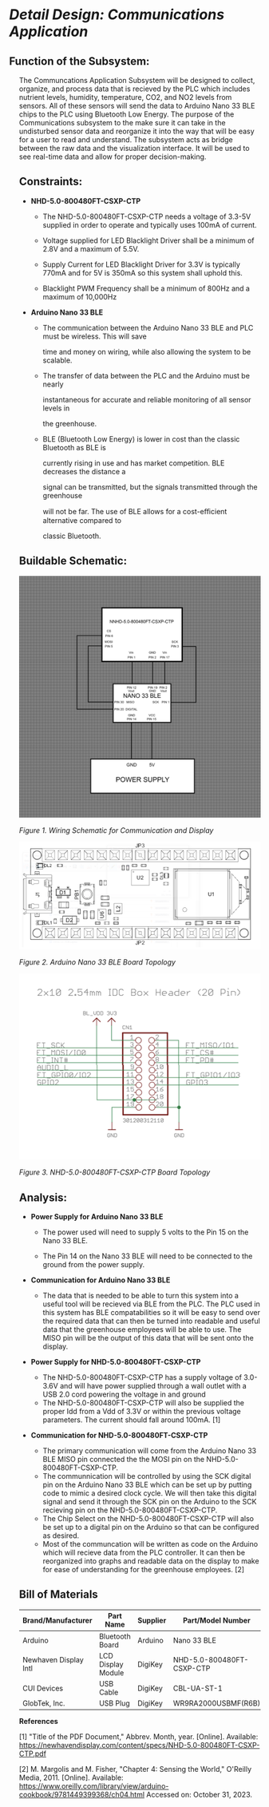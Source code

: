 # *Detail Design: Communications Application*

## **Function of the Subsystem:**

<div style="margin-left: 20px">The Communcations Application Subsystem 
will be designed to collect, organize,
and process data that is recieved by the PLC which includes nutrient 
levels, 
humidity, temperature, CO2, and NO2 levels from sensors. All of these 
sensors
will send the data to Arduino Nano 33 BLE chips to the PLC using 
Bluetooth Low
Energy. The purpose of the Communications subsystem to the make sure 
it can 
take in the undisturbed sensor data and reorganize it into the way 
that will 
be easy for a user to read and understand. The subsystem acts as 
bridge 
between the raw data and the visualization interface. It will be used 
to see
real-time data and allow for proper decision-making.

## **Constraints:**

- **NHD-5.0-800480FT-CSXP-CTP**

  - The NHD-5.0-800480FT-CSXP-CTP needs a voltage of 3.3-5V supplied in order to 
  operate and typically uses 100mA of current.

  - Voltage supplied for LED Blacklight Driver shall be a minimum of 2.8V and a 
  maximum of 5.5V.

  - Supply Current for LED Blacklight Driver for 3.3V is typically 770mA and for 
  5V is 350mA so this system shall uphold this.

  - Blacklight PWM Frequency shall be a minimum of 800Hz and a maximum of 10,000Hz

- **Arduino Nano 33 BLE**

  - The communication between the Arduino Nano 33 BLE and PLC must be wireless. This will save

    time and money on wiring, while also allowing the system to be scalable.

  - The transfer of data between the PLC and the Arduino must be nearly

    instantaneous for accurate and reliable monitoring of all sensor levels in

    the greenhouse.

  - BLE (Bluetooth Low Energy) is lower in cost than the classic Bluetooth as BLE is

    currently rising in use and has market competition. BLE decreases the distance a

    signal can be transmitted, but the signals transmitted through the greenhouse

    will not be far. The use of BLE allows for a cost-eﬃcient alternative compared to

    classic Bluetooth.

## **Buildable Schematic:**

![Buildable Schematic Communication & Display](https://github.com/RealityHertz/Greenhouse-Project/blob/main/Documentation/Images/CADCommunicationsSubsystem.jpg)

*Figure 1. Wiring Schematic for Communication and Display*

![Arduino Nano 33](https://github.com/RealityHertz/Greenhouse-Project/blob/main/Documentation/Images/ArduinoNano33.png)

*Figure 2. Arduino Nano 33 BLE Board Topology*

![NHD-5.0-800480FT-CSXP-CTP](https://github.com/RealityHertz/Greenhouse-Project/blob/main/Documentation/Images/Display%20Chip%20Schematic%20.png)

*Figure 3. NHD-5.0-800480FT-CSXP-CTP Board Topology*

## **Analysis:**

- **Power Supply for Arduino Nano 33 BLE**

  - The power used will need to supply 5 volts to the Pin 15 on the Nano 33 BLE.

  - The Pin 14 on the Nano 33 BLE will need to be connected to the ground from the
    power supply.

- **Communication for Arduino Nano 33 BLE**

  - The data that is needed to be able to turn this system into a useful tool 
  will be recieved via BLE from the PLC. The PLC used in this system has BLE 
  compatabilities so it will be easy to send over the required data that can 
  then be turned into readable and useful data that the greenhouse employees 
  will be able to use. The MISO pin will be the output of this data that will 
  be sent onto the display.

- **Power Supply for NHD-5.0-800480FT-CSXP-CTP**

  - The NHD-5.0-800480FT-CSXP-CTP has a supply voltage of 3.0-3.6V and
  will have power supplied through a wall outlet with a USB 2.0 cord 
  powering the voltage in and ground
  - The NHD-5.0-800480FT-CSXP-CTP will also be supplied the proper Idd 
  from a Vdd of 3.3V or within the previous voltage parameters. The 
  current should fall around 100mA. [1]

- **Communication for NHD-5.0-800480FT-CSXP-CTP**

  - The primary communication will come from the Arduino Nano 33 BLE 
  MISO pin connected the the MOSI pin on the NHD-5.0-800480FT-CSXP-CTP.
  - The communnication will be controlled by using the SCK digital pin 
  on the Arduino Nano 33 BLE which can be set up by putting code to 
  mimic a desired clock cycle. We will then take this digital signal 
  and send it through the SCK pin on the Arduino to the SCK recieving 
  pin on the NHD-5.0-800480FT-CSXP-CTP.
  - The Chip Select on the NHD-5.0-800480FT-CSXP-CTP will also be set 
  up to a digital pin on the Arduino so that can be configured as 
  desired.
  - Most of the communcation will be written as code on the Arduino which will recieve data from the PLC controller. It can then be reorganized into graphs and readable data on the display to make for ease of understanding for the greenhouse employees. [2]

## **Bill of Materials**
|Brand/Manufacturer|Part Name|Supplier|Part/Model Number|Quantity|Individual Price|Total|
|----|-----------|-----------|------------|--------|----------------|-----|
|Arduino|Bluetooth Board|Arduino|Nano 33 BLE|1|$26.30|$26.30|
|Newhaven Display Intl|LCD Display Module|DigiKey|NHD-5.0-800480FT-CSXP-CTP|1|$141.63|$141.63|
|CUI Devices|USB Cable|DigiKey|CBL-UA-ST-1|2|$3.12|6.24|
|GlobTek, Inc.|USB Plug|DigiKey|WR9RA2000USBMF(R6B)|1|$9.89|$9.89|




**References**

[1] "Title of the PDF Document," Abbrev. Month, year. [Online]. Available: 
<https://newhavendisplay.com/content/specs/NHD-5.0-800480FT-CSXP-CTP.pdf>

[2] M. Margolis and M. Fisher, "Chapter 4: Sensing the World," O'Reilly Media, 2011. [Online]. Available: 
<https://www.oreilly.com/library/view/arduino-cookbook/9781449399368/ch04.html> 
Accessed on: October 31, 2023.
